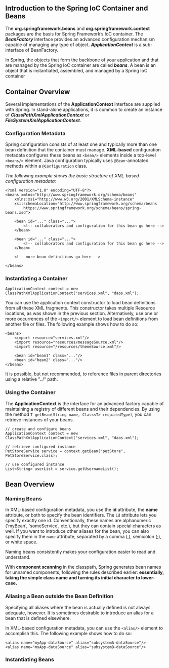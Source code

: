 ## Introduction to the Spring IoC Container and Beans

The **org.springframework.beans** and **org.springframework.context** packages are the basis for Spring Framework’s IoC container. The ***BeanFactory*** interface provides an advanced configuration mechanism capable of managing any type of object. ***ApplicationContext*** is a sub-interface of BeanFactory.

In Spring, the objects that form the backbone of your application and that are managed by the Spring IoC container are called ***beans***. A bean is an object that is instantiated, assembled, and managed by a Spring IoC container

## Container Overview

Several implementations of the **ApplicationContext** interface are supplied with Spring. In stand-alone applications, it is common to create an instance of ***ClassPathXmlApplicationContext*** or ***FileSystemXmlApplicationContext***. 

### Configuration Metadata

Spring configuration consists of at least one and typically more than one bean definition that the container must manage. **XML-based** configuration metadata configures these beans as `<bean/>` elements inside a top-level `<beans/>` element. Java configuration typically uses `@Bean`-annotated methods within a `@Configuration` class.

*The following example shows the basic structure of XML-based configuration metadata:*
```
<?xml version="1.0" encoding="UTF-8"?>
<beans xmlns="http://www.springframework.org/schema/beans"
    xmlns:xsi="http://www.w3.org/2001/XMLSchema-instance"
    xsi:schemaLocation="http://www.springframework.org/schema/beans
        https://www.springframework.org/schema/beans/spring-beans.xsd">

    <bean id="..." class="...">  
        <!-- collaborators and configuration for this bean go here -->
    </bean>

    <bean id="..." class="...">
        <!-- collaborators and configuration for this bean go here -->
    </bean>

    <!-- more bean definitions go here -->

</beans>
```

### Instantiating a Container

```
ApplicationContext context = new ClassPathXmlApplicationContext("services.xml", "daos.xml");
```

You can use the application context constructor to load bean definitions from all these XML fragments. This constructor takes multiple Resource locations, as was shown in the previous section. Alternatively, use one or more occurrences of the `<import/>` element to load bean definitions from another file or files. The following example shows how to do so:
```
<beans>
    <import resource="services.xml"/>
    <import resource="resources/messageSource.xml"/>
    <import resource="/resources/themeSource.xml"/>

    <bean id="bean1" class="..."/>
    <bean id="bean2" class="..."/>
</beans>
```
It is possible, but not recommended, to reference files in parent directories using a relative "../" path. 
### Using the Container

The **ApplicationContext** is the interface for an advanced factory capable of maintaining a registry of different beans and their dependencies. By using the method `T getBean(String name, Class<T> requiredType)`, you can retrieve instances of your beans.
```
// create and configure beans
ApplicationContext context = new ClassPathXmlApplicationContext("services.xml", "daos.xml");

// retrieve configured instance
PetStoreService service = context.getBean("petStore", PetStoreService.class);

// use configured instance
List<String> userList = service.getUsernameList();
```

## Bean Overview
### Naming Beans
In XML-based configuration metadata, you use the **id** attribute, the **name** attribute, or both to specify the bean identifiers. The `id` attribute lets you specify exactly one id. Conventionally, these names are alphanumeric ('myBean', 'someService', etc.), but they can contain special characters as well. If you want to introduce other aliases for the bean, you can also specify them in the `name` attribute, separated by a comma (,), semicolon (;), or white space. 

Naming beans consistently makes your configuration easier to read and understand. 

With **component scanning** in the classpath, Spring generates bean names for unnamed components, following the rules described earlier: **essentially, taking the simple class name and turning its initial character to lower-case.**

### Aliasing a Bean outside the Bean Definition

Specifying all aliases where the bean is actually defined is not always adequate, however. It is sometimes desirable to introduce an alias for a bean that is defined elsewhere. 

In XML-based configuration metadata, you can use the `<alias/>` element to accomplish this. The following example shows how to do so:
```
<alias name="myApp-dataSource" alias="subsystemA-dataSource"/>
<alias name="myApp-dataSource" alias="subsystemB-dataSource"/>
```

### Instantiating Beans

